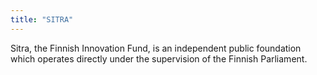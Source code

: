 ```yaml
---
title: "SITRA"
---
```


Sitra, the Finnish Innovation Fund, is an independent public foundation which operates directly under the supervision of the Finnish Parliament.

